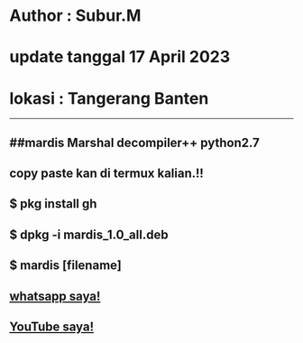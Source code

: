# Author : Subur.M
# update tanggal 17 April 2023
# lokasi : Tangerang Banten 
--------------------------
##mardis
Marshal decompiler++ python2.7
--------------------------
copy paste kan di termux kalian.!!
--------------------------
$ pkg install gh
--------------------------
$ dpkg -i mardis_1.0_all.deb
--------------------------
$ mardis [filename]
--------------------------
[whatsapp saya!](https://wa.me/+6288213415826)
--------------------------
[YouTube saya!](https://youtube.com/@abash-tchannel)
--------------------------